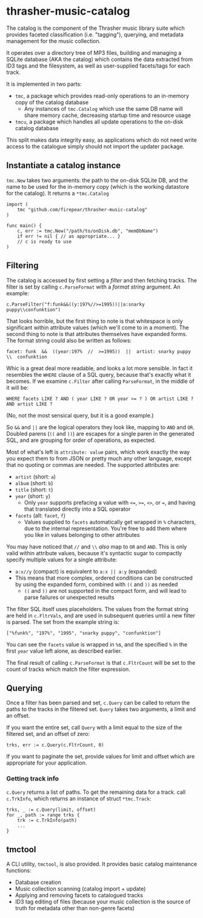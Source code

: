 # thrasher-music-catalog

The catalog is the component of the Thrasher music library suite which
provides faceted classification (i.e. "tagging"), querying, and metadata
management for the music collection.

It operates over a directory tree of MP3 files, building and managing
a SQLite database (AKA the catalog) which contains the data extracted
from ID3 tags and the filesystem, as well as user-supplied facets/tags
for each track.

It is implemented in two parts:

- `tmc`, a package which provides read-only operations to an in-memory
  copy of the catalog database
  - Any instances of `tmc.Catalog` which use the same DB name will
    share memory cache, decreasing startup time and resource usage
- `tmcu`, a package which handles all update operations to the on-disk
  catalog database

This split makes data integrity easy, as applications which do not
need write access to the catalogue simply should not import the
updater package.

## Instantiate a catalog instance

`tmc.New` takes two arguments: the path to the on-disk SQLite DB,
and the name to be used for the in-memory copy (which is the working
datastore for the catalog). It returns a `*tmc.Catalog`

```
import (
    tmc "github.com/firepear/thrasher-music-catalog"
)

func main() {
    c, err := tmc.New("/path/to/onDisk.db", "memDbName")
    if err != nil { // as appropriate... }
    // c is ready to use
)
```

## Filtering

The catalog is accessed by first setting a _filter_ and then fetching
tracks. The filter is set by calling `c.ParseFormat` with a _format
string_ argument. An example:

`c.ParseFilter("f:funk&&((y:197%//>=1995))||a:snarky puppy\\confunktion")`

That looks horrible, but the first thing to note is that whitespace is
only significant within attribute values (which we'll come to in a
moment). The second thing to note is that attributes themselves have
expanded forms. The format string could also be written as follows:

`facet: funk  &&  ((year:197%  //  >=1995))  ||  artist: snarky puppy  \\  confunktion`

Whic is a great deal more readable, and looks a lot more sensible. In
fact it resembles the `WHERE` clause of a SQL query, because that's
exactly what it becomes. If we examine `c.Filter` after calling
`ParseFormat`, in the middle of it will be:

`WHERE facets LIKE ? AND ( year LIKE ? OR year >= ? ) OR artist LIKE ? AND artist LIKE ?`

(No, not the most sensical query, but it is a good example.)

So `&&` and `||` are the logical operators they look like, mapping to
`AND` and `OR`. Doubled parens (`((` and `))`) are escapes for a
single paren in the generated SQL, and are grouping for order of
operations, as expected.

Most of what's left is `attribute: value` pairs, which work exactly
the way you expect them to from JSON or pretty much any other
language, except that no quoting or commas are needed. The supported
attributes are:

- `artist` (short: `a`)
- `album` (short: `b`)
- `title` (short: `t`)
- `year` (short: `y`)
  - Only `year` supports prefacing a value with `<=`, `>=`, `<>`, or
    `=`, and having that translated directly into a SQL operator
- `facets` (alt: `facet`, `f`)
  - Values supplied to `facets` automatically get wrapped in `%`
    characters, due to the internal representation. You're free to add
    them where you like in values belonging to other attributes

You may have noticed that `//` and `\\` _also_ map to `OR` and
`AND`. This is only valid within attribute values, because it's
syntactic sugar to compactly specify multiple values for a single
attribute:

- `a:x//y` (compact) is equivalent to `a:x || a:y` (expanded)
- This means that more complex, ordered conditions can be constructed
  by using the expanded form, combined with `((` and `))` as needed
  - `((` and `))` are not supported in the compact form, and will lead
    to parse failures or unexpected results

The filter SQL itself uses placeholders. The values from the format
string are held in `c.FltrVals`, and are used in subsequent queries
until a new filter is parsed. The set from the example string is:

`["%funk%", "197%", "1995", "snarky puppy", "confunktion"]`

You can see the `facets` value is wrapped in `%`s, and the specified
`%` in the first `year` value left alone, as described earlier.

The final result of calling `c.ParseFormat` is that `c.FltrCount` will
be set to the count of tracks which match the filter expression.


## Querying

Once a filter has been parsed and set, `c.Query` can be called to
return the paths to the tracks in the filtered set. `Query` takes two
arguments, a limit and an offset.

If you want the entire set, call `Query` with a limit equal to the
size of the filtered set, and an offset of zero:

`trks, err := c.Query(c.FltrCount, 0)`

If you want to paginate the set, provide values for limit and offset
which are appropriate for your application.

### Getting track info

`c.Query` returns a list of paths. To get the remaining data for a
track. call `c.TrkInfo`, which returns an instance of struct
`*tmc.Track`:

```
trks, _ := c.Query(limit, offset)
for _, path := range trks {
    trk := c.TrkInfo(path)
    ...
}
```

## tmctool

A CLI utility, `tmctool`, is also provided. It provides basic catalog
maintenance functions:

- Database creation
- Music collection scanning (catalog import + update)
- Applying and removing facets to catalogued tracks
- ID3 tag editing of files (because your music collection is the
  source of truth for metadata other than non-genre facets)


